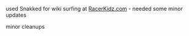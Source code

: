 used Snakked for wiki surfing at [RacerKidz.com](http://www.racerkidz.com) - needed some minor updates

minor cleanups 

